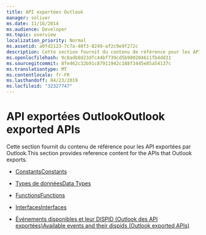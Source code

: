 ```yaml
---
title: API exportées Outlook
manager: soliver
ms.date: 11/16/2014
ms.audience: Developer
ms.topic: overview
localization_priority: Normal
ms.assetid: a0fd2123-7c7a-40f3-8249-af2c9e9f272c
description: Cette section fournit du contenu de référence pour les API exportées par Outlook.
ms.openlocfilehash: 9c8adb8d23dfc44bf739cd5b980204611fb4dd31
ms.sourcegitcommit: 8fe462c32b91c87911942c188f3445e85a54137c
ms.translationtype: MT
ms.contentlocale: fr-FR
ms.lasthandoff: 04/23/2019
ms.locfileid: "32327747"
---
```

# <a name="outlook-exported-apis"></a><span data-ttu-id="6dcc8-103">API exportées Outlook</span><span class="sxs-lookup"><span data-stu-id="6dcc8-103">Outlook exported APIs</span></span>

<span data-ttu-id="6dcc8-104">Cette section fournit du contenu de référence pour les API exportées par Outlook.</span><span class="sxs-lookup"><span data-stu-id="6dcc8-104">This section provides reference content for the APIs that Outlook exports.</span></span>

- [<span data-ttu-id="6dcc8-105">Constants</span><span class="sxs-lookup"><span data-stu-id="6dcc8-105">Constants</span></span>](constants-outlook-exported-apis.md)
    
- [<span data-ttu-id="6dcc8-106">Types de données</span><span class="sxs-lookup"><span data-stu-id="6dcc8-106">Data Types</span></span>](data-types-outlook-exported-apis.md)
    
- [<span data-ttu-id="6dcc8-107">Functions</span><span class="sxs-lookup"><span data-stu-id="6dcc8-107">Functions</span></span>](functions-outlook-exported-apis.md)
    
- [<span data-ttu-id="6dcc8-108">Interfaces</span><span class="sxs-lookup"><span data-stu-id="6dcc8-108">Interfaces</span></span>](interfaces-outlook-exported-apis.md)
    
- [<span data-ttu-id="6dcc8-109">Événements disponibles et leur DISPID (Outlook des API exportées)</span><span class="sxs-lookup"><span data-stu-id="6dcc8-109">Available events and their dispids (Outlook exported APIs)</span></span>](available-events-and-their-dispids-outlook-exported-apis.md)
    

